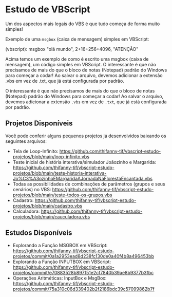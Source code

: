 # Estudo de VBScript

Um dos aspectos mais legais do VBS é que tudo começa de forma muito simples!

Exemplo de uma `msgbox` (caixa de mensagem) simples em VBScript:

(vbscript):
msgbox "olá mundo", 2+16+256+4096, "ATENÇÃO"


Acima temos um exemplo de como é escrito uma msgbox (caixa de mensagem), um código simples em VBScript.
O interessante é que não precisamos de mais do que o bloco de notas (Notepad) padrão do Windows para começar a codar!
Ao salvar o arquivo, devemos adicionar a extensão .vbs em vez de .txt, que já está configurada por padrão.

O interessante é que não precisamos de mais do que o bloco de notas (Notepad) padrão do Windows para começar a codar! Ao salvar o arquivo, devemos adicionar a extensão `.vbs` em vez de `.txt`, que já está configurada por padrão.

## Projetos Disponíveis

Você pode conferir alguns pequenos projetos já desenvolvidos baixando os seguintes arquivos:

- Tela de Loop-Infinito:
  https://github.com/thifanny-tif/vbscript-estudo-projetos/blob/main/loop-infinito.vbs
- Teste inicial de história interativa/simulador Joãozinho e Margarida:
  https://github.com/thifanny-tif/vbscript-estudo-projetos/blob/main/teste-historia-interativa-Jo%C3%A3ozinhoEMargaridaAJornadaNaFlorestaEncantada.vbs
- Todas as possibilidades de combinações de parâmetros (grupos e seus cenários) no VBS:
  https://github.com/thifanny-tif/vbscript-estudo-projetos/blob/main/teste-todos-os-grupos.vbs
- Cadastro:
  https://github.com/thifanny-tif/vbscript-estudo-projetos/blob/main/cadastro.vbs
- Calculadora:
  https://github.com/thifanny-tif/vbscript-estudo-projetos/blob/main/cauculadora.vbs

## Estudos Disponíveis
- Explorando a Função MSGBOX em VBScript:
  https://github.com/thifanny-tif/vbscript-estudo-projetos/commit/0a1a2953ead8d238fc130de0a40f4b8a496453bb
- Explorando a Função INPUTBOX em VBScript:
  https://github.com/thifanny-tif/vbscript-estudo-projetos/commit/e70883528b897151e2cf7840b39ae8b9377b3fbc
- Operações Aritméticas: InputBox e MsgBox:
  https://github.com/thifanny-tif/vbscript-estudo-projetos/commit/75a310c06d339402b2f2186bdc39c57099862b7f




